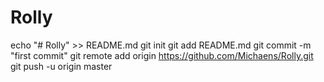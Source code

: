# Rolly
echo "# Rolly" >> README.md
git init
git add README.md
git commit -m "first commit"
git remote add origin https://github.com/Michaens/Rolly.git
git push -u origin master
